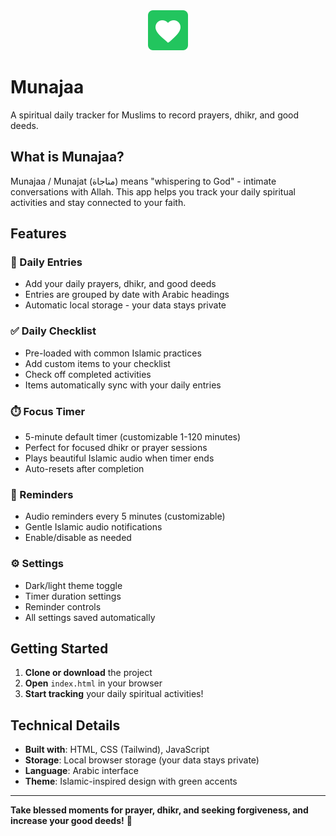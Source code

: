 <div align="center">
  <img src="src/assets/heart-logo.svg" alt="Munajaa" width="64" height="64">
</div>

# Munajaa

A spiritual daily tracker for Muslims to record prayers, dhikr, and good deeds.

## What is Munajaa?

Munajaa / Munajat (مناجاة) means "whispering to God" - intimate conversations with Allah. This app helps you track your daily spiritual activities and stay connected to your faith.

## Features

### 📝 Daily Entries
- Add your daily prayers, dhikr, and good deeds
- Entries are grouped by date with Arabic headings
- Automatic local storage - your data stays private

### ✅ Daily Checklist
- Pre-loaded with common Islamic practices
- Add custom items to your checklist
- Check off completed activities
- Items automatically sync with your daily entries

### ⏱️ Focus Timer
- 5-minute default timer (customizable 1-120 minutes)
- Perfect for focused dhikr or prayer sessions
- Plays beautiful Islamic audio when timer ends
- Auto-resets after completion

### 🔔 Reminders
- Audio reminders every 5 minutes (customizable)
- Gentle Islamic audio notifications
- Enable/disable as needed

### ⚙️ Settings
- Dark/light theme toggle
- Timer duration settings
- Reminder controls
- All settings saved automatically

## Getting Started

1. **Clone or download** the project
2. **Open** `index.html` in your browser
3. **Start tracking** your daily spiritual activities!

## Technical Details

- **Built with**: HTML, CSS (Tailwind), JavaScript
- **Storage**: Local browser storage (your data stays private)
- **Language**: Arabic interface
- **Theme**: Islamic-inspired design with green accents

---

**Take blessed moments for prayer, dhikr, and seeking forgiveness, and increase your good deeds!** 🌿
